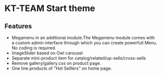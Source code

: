 # KT-TEAM Start theme

## Features

* Megamenu in an additional module.The Megamenu module comes with a custom admin interface through which you can create powerfull Menu. No coding is required.
* ImageSlider based on Owl carousel
* Separate mini-product item for catalog/related/up-sells/cross-sells
* Remove gallery/gallery.css on product page.
* One line products of "Hot Selllers" on home page.
